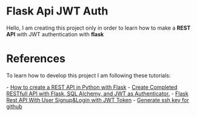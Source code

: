 # Flask Api JWT Auth

Hello, I am creating this project only in order to learn how to make a **REST API** with JWT authentication with **flask**

# References
To learn how to develop this project I am following these tutorials:

\- [How to create a REST API in Python with Flask](https://j2logo.com/flask/tutorial-como-crear-api-rest-python-con-flask/)
\- [Create Completed RESTfull API with Flask, SQL Alchemy, and JWT as Authenticator.](https://obikastanya.medium.com/create-completed-restfull-api-with-flask-sql-alchemy-and-jwt-as-authenticator-4edd3f8f26b7)
\- [Flask Rest API With User Signup&Login with JWT Token](https://medium.com/@rajputgajanan50/flask-rest-api-with-user-signup-login-with-jwt-token-1350d178c228)
\- [Generate ssh key for github](https://holamundo.io/2023/06/16/como-hacer-push-a-github-con-llaves-ssh/)